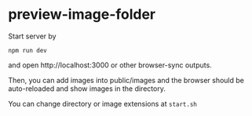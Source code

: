 # preview-image-folder

Start server by

```
npm run dev
```

 and open http://localhost:3000 or other browser-sync outputs.

Then, you can add images into public/images and the browser should be auto-reloaded and show images in the directory.

You can change directory or image extensions at `start.sh`

